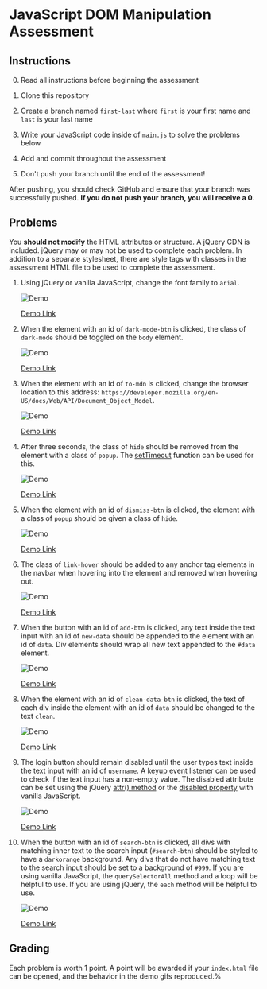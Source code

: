 # JavaScript DOM Manipulation Assessment

## Instructions

0. Read all instructions before beginning the assessment

1. Clone this repository

1. Create a branch named `first-last` where `first` is your first name and
   `last` is your last name

1. Write your JavaScript code inside of `main.js` to solve the problems below

1. Add and commit throughout the assessment

1. Don't push your branch until the end of the assessment!

After pushing, you should check GitHub and ensure that your branch was
successfully pushed. **If you do not push your branch, you will receive a 0.**

## Problems

You **should not modify** the HTML attributes or structure. A jQuery CDN is included. jQuery may or may not be used to 
complete each problem. In addition to a separate stylesheet, there are style tags with classes in the assessment HTML 
file to be used to complete the assessment. 

1. Using jQuery or vanilla JavaScript, change the font family to `arial`.

   ![Demo](images/q1.gif)

   [Demo Link](images/q1.gif)

2. When the element with an id of `dark-mode-btn` is clicked, the class of `dark-mode` should be toggled on the `body` element.

   ![Demo](images/q2.gif)

   [Demo Link](images/q2.gif)

3. When the element with an id of `to-mdn` is clicked, change the browser location to this address: `https://developer.mozilla.org/en-US/docs/Web/API/Document_Object_Model`.

   ![Demo](images/q3.gif)

   [Demo Link](images/q3.gif)

4. After three seconds, the class of `hide` should be removed from the element with a class of `popup`. The [setTimeout]() function can be used for this.

   ![Demo](images/q4.gif)

   [Demo Link](images/q4.gif)

5. When the element with an id of `dismiss-btn` is clicked, the element with a class of `popup` should be given a class of `hide`.

   ![Demo](images/q5.gif)

   [Demo Link](images/q5.gif)

6. The class of `link-hover` should be added to any anchor tag elements in the navbar when hovering into the element and removed when hovering out.

   ![Demo](images/q6.gif)

   [Demo Link](images/q6.gif)

7. When the button with an id of `add-btn` is clicked, any text inside the text input with an id of `new-data` should be appended to the element with an id of `data`. Div elements should wrap all new text appended to the `#data` element.

   ![Demo](images/q7.gif)

   [Demo Link](images/q7.gif)

8. When the element with an id of `clean-data-btn` is clicked, the text of each div inside the element with an id of `data` should be changed to the text `clean`.

   ![Demo](images/q8.gif)

   [Demo Link](images/q8.gif)

9. The login button should remain disabled until the user types text inside the text input with an id of `username`. A keyup event listener can be used to check if the text input has a non-empty value. The disabled attribute can be set using the jQuery [attr() method](https://api.jquery.com/attr/) or the [disabled property](https://www.w3schools.com/jsref/prop_select_disabled.asp) with vanilla JavaScript.

   ![Demo](images/q9.gif)

   [Demo Link](images/q9.gif)

10. When the button with an id of `search-btn` is clicked, all divs with matching inner text to the search input (`#search-btn`) should be styled to have a `darkorange` background. Any divs that do not have matching text to the search input should be set to a background of `#999`. If you are using vanilla JavaScript, the `querySelectorAll` method and a loop will be helpful to use. If you are using jQuery, the `each` method will be helpful to use.

    ![Demo](images/q10.gif)

    [Demo Link](images/q10.gif)

## Grading

Each problem is worth 1 point. A point will be awarded if your `index.html` file can be opened, and the behavior in the demo gifs reproduced.%
